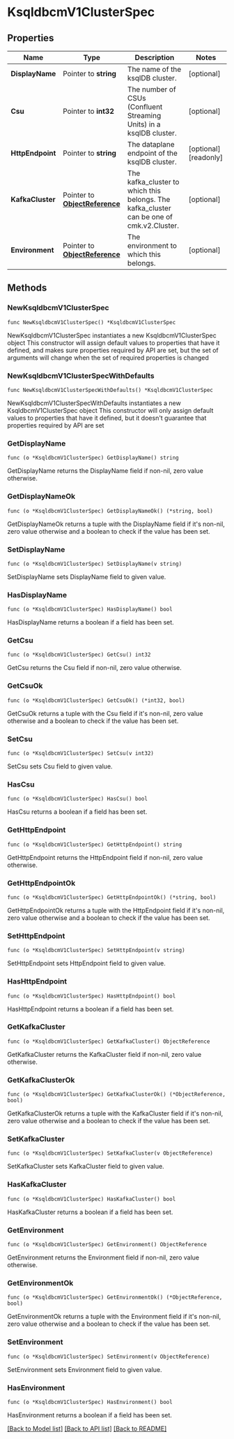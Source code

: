 # KsqldbcmV1ClusterSpec

## Properties

Name | Type | Description | Notes
------------ | ------------- | ------------- | -------------
**DisplayName** | Pointer to **string** | The name of the ksqlDB cluster. | [optional] 
**Csu** | Pointer to **int32** | The number of CSUs (Confluent Streaming Units) in a ksqlDB cluster. | [optional] 
**HttpEndpoint** | Pointer to **string** | The dataplane endpoint of the ksqlDB cluster. | [optional] [readonly] 
**KafkaCluster** | Pointer to [**ObjectReference**](ObjectReference.md) | The kafka_cluster to which this belongs. The kafka_cluster can be one of cmk.v2.Cluster. | [optional] 
**Environment** | Pointer to [**ObjectReference**](ObjectReference.md) | The environment to which this belongs. | [optional] 

## Methods

### NewKsqldbcmV1ClusterSpec

`func NewKsqldbcmV1ClusterSpec() *KsqldbcmV1ClusterSpec`

NewKsqldbcmV1ClusterSpec instantiates a new KsqldbcmV1ClusterSpec object
This constructor will assign default values to properties that have it defined,
and makes sure properties required by API are set, but the set of arguments
will change when the set of required properties is changed

### NewKsqldbcmV1ClusterSpecWithDefaults

`func NewKsqldbcmV1ClusterSpecWithDefaults() *KsqldbcmV1ClusterSpec`

NewKsqldbcmV1ClusterSpecWithDefaults instantiates a new KsqldbcmV1ClusterSpec object
This constructor will only assign default values to properties that have it defined,
but it doesn't guarantee that properties required by API are set

### GetDisplayName

`func (o *KsqldbcmV1ClusterSpec) GetDisplayName() string`

GetDisplayName returns the DisplayName field if non-nil, zero value otherwise.

### GetDisplayNameOk

`func (o *KsqldbcmV1ClusterSpec) GetDisplayNameOk() (*string, bool)`

GetDisplayNameOk returns a tuple with the DisplayName field if it's non-nil, zero value otherwise
and a boolean to check if the value has been set.

### SetDisplayName

`func (o *KsqldbcmV1ClusterSpec) SetDisplayName(v string)`

SetDisplayName sets DisplayName field to given value.

### HasDisplayName

`func (o *KsqldbcmV1ClusterSpec) HasDisplayName() bool`

HasDisplayName returns a boolean if a field has been set.

### GetCsu

`func (o *KsqldbcmV1ClusterSpec) GetCsu() int32`

GetCsu returns the Csu field if non-nil, zero value otherwise.

### GetCsuOk

`func (o *KsqldbcmV1ClusterSpec) GetCsuOk() (*int32, bool)`

GetCsuOk returns a tuple with the Csu field if it's non-nil, zero value otherwise
and a boolean to check if the value has been set.

### SetCsu

`func (o *KsqldbcmV1ClusterSpec) SetCsu(v int32)`

SetCsu sets Csu field to given value.

### HasCsu

`func (o *KsqldbcmV1ClusterSpec) HasCsu() bool`

HasCsu returns a boolean if a field has been set.

### GetHttpEndpoint

`func (o *KsqldbcmV1ClusterSpec) GetHttpEndpoint() string`

GetHttpEndpoint returns the HttpEndpoint field if non-nil, zero value otherwise.

### GetHttpEndpointOk

`func (o *KsqldbcmV1ClusterSpec) GetHttpEndpointOk() (*string, bool)`

GetHttpEndpointOk returns a tuple with the HttpEndpoint field if it's non-nil, zero value otherwise
and a boolean to check if the value has been set.

### SetHttpEndpoint

`func (o *KsqldbcmV1ClusterSpec) SetHttpEndpoint(v string)`

SetHttpEndpoint sets HttpEndpoint field to given value.

### HasHttpEndpoint

`func (o *KsqldbcmV1ClusterSpec) HasHttpEndpoint() bool`

HasHttpEndpoint returns a boolean if a field has been set.

### GetKafkaCluster

`func (o *KsqldbcmV1ClusterSpec) GetKafkaCluster() ObjectReference`

GetKafkaCluster returns the KafkaCluster field if non-nil, zero value otherwise.

### GetKafkaClusterOk

`func (o *KsqldbcmV1ClusterSpec) GetKafkaClusterOk() (*ObjectReference, bool)`

GetKafkaClusterOk returns a tuple with the KafkaCluster field if it's non-nil, zero value otherwise
and a boolean to check if the value has been set.

### SetKafkaCluster

`func (o *KsqldbcmV1ClusterSpec) SetKafkaCluster(v ObjectReference)`

SetKafkaCluster sets KafkaCluster field to given value.

### HasKafkaCluster

`func (o *KsqldbcmV1ClusterSpec) HasKafkaCluster() bool`

HasKafkaCluster returns a boolean if a field has been set.

### GetEnvironment

`func (o *KsqldbcmV1ClusterSpec) GetEnvironment() ObjectReference`

GetEnvironment returns the Environment field if non-nil, zero value otherwise.

### GetEnvironmentOk

`func (o *KsqldbcmV1ClusterSpec) GetEnvironmentOk() (*ObjectReference, bool)`

GetEnvironmentOk returns a tuple with the Environment field if it's non-nil, zero value otherwise
and a boolean to check if the value has been set.

### SetEnvironment

`func (o *KsqldbcmV1ClusterSpec) SetEnvironment(v ObjectReference)`

SetEnvironment sets Environment field to given value.

### HasEnvironment

`func (o *KsqldbcmV1ClusterSpec) HasEnvironment() bool`

HasEnvironment returns a boolean if a field has been set.


[[Back to Model list]](../README.md#documentation-for-models) [[Back to API list]](../README.md#documentation-for-api-endpoints) [[Back to README]](../README.md)



